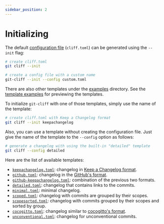 ```yaml
---
sidebar_position: 2
---
```


# Initializing

The default [configuration file](/docs/configuration) (`cliff.toml`) can be generated using the `--init` flag:

```bash
# create cliff.toml
git cliff --init

# create a config file with a custom name
git-cliff --init --config custom.toml
```

There are also other templates under the [examples](https://github.com/orhun/git-cliff/blob/main/examples) directory. See the [template examples](/docs/templating/examples) for previewing the templates.

To initialize `git-cliff` with one of those templates, simply use the name of the template:

```bash
# create cliff.toml with Keep a Changelog format
git cliff --init keepachangelog
```

Also, you can use a template without creating the configuration file. Just give the name of the template to the `--config` option as follows:

```bash
# generate a changelog with using the built-in "detailed" template
git cliff --config detailed
```

Here are the list of available templates:

- [`keepachangelog.toml`](https://github.com/orhun/git-cliff/tree/main/examples/keepachangelog.toml): changelog in [Keep a Changelog format](https://keepachangelog.com/en/1.1.0/).
- [`github.toml`](https://github.com/orhun/git-cliff/tree/main/examples/github.toml): changelog in the [GitHub's format](https://docs.github.com/en/repositories/releasing-projects-on-github/automatically-generated-release-notes).
- [`github-keepachangelog.toml`](https://github.com/orhun/git-cliff/tree/main/examples/github-keepachangelog.toml): combination of the previous two formats.
- [`detailed.toml`](https://github.com/orhun/git-cliff/tree/main/examples/detailed.toml): changelog that contains links to the commits.
- [`minimal.toml`](https://github.com/orhun/git-cliff/tree/main/examples/minimal.toml): minimal changelog.
- [`scoped.toml`](https://github.com/orhun/git-cliff/tree/main/examples/scoped.toml): changelog with commits are grouped by their scopes.
- [`scopesorted.toml`](https://github.com/orhun/git-cliff/tree/main/examples/scopesorted.toml): changelog with commits grouped by their scopes and sorted by group.
- [`cocogitto.toml`](https://github.com/orhun/git-cliff/tree/main/examples/cocogitto.toml): changelog similar to [cocogitto's format](https://github.com/cocogitto/cocogitto/blob/main/CHANGELOG.md).
- [`unconventional.toml`](https://github.com/orhun/git-cliff/tree/main/examples/unconventional.toml): changelog for unconventional commits.
